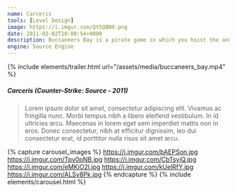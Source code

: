 ```yaml
---
name: Carceris
tools: [Level Design]
image: https://i.imgur.com/QY5QBN9.png
date: 2011-02-02T10:00:54+0000
description: Buccaneers Bay is a pirate game in which you hoist the anchor and sail the seven seas, finding treasures and booty!
engine: Source Engine
---
```

{% include elements/trailer.html url="/assets/media/buccaneers_bay.mp4" %}

##### Carceris (Counter-Strike: Source - 2011)
>  Lorem ipsum dolor sit amet, consectetur adipiscing elit. Vivamus ac fringilla nunc. Morbi tempus nibh a libero eleifend vestibulum. In id ultricies arcu. Maecenas in lorem eget sem imperdiet mattis non in eros. Donec consectetur, nibh at efficitur dignissim, leo dui consectetur erat, id porttitor nulla risus sit amet arcu.


{% capture carousel_images %}
https://i.imgur.com/bAEPSon.jpg
https://i.imgur.com/Tpv0pNB.jpg
https://i.imgur.com/CbTsyjQ.jpg
https://i.imgur.com/eMKiO2l.jpg
https://i.imgur.com/kUelRfY.jpg
https://i.imgur.com/ALSy8Pk.jpg
{% endcapture %}
{% include elements/carousel.html %}
